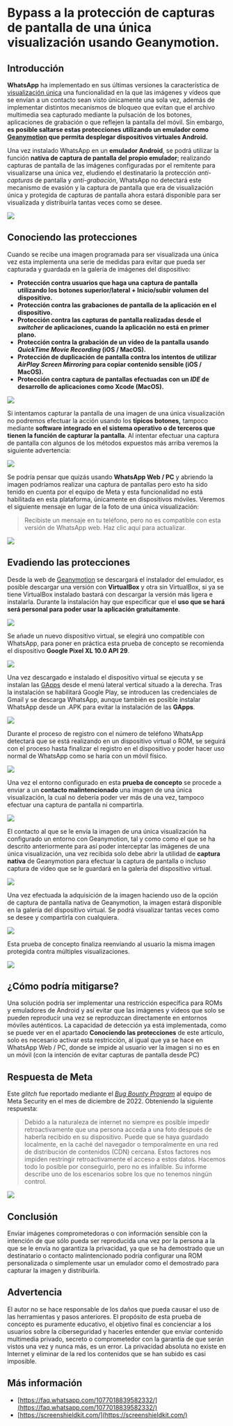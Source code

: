 # Bypass a la protección de capturas de pantalla de una única visualización usando Geanymotion. #


## Introducción ##

**WhatsApp** ha implementado en sus últimas versiones la característica de [visualización única](https://faq.whatsapp.com/1077018839582332?helpref=faq_content) una funcionalidad en la que las imágenes y vídeos que se envían a un contacto sean visto únicamente una sola vez, además de implementar distintos mecanismos de bloqueo que evitan que el archivo multimedia sea capturado mediante la pulsación de los botones, aplicaciones de grabación o que reflejen la pantalla del móvil. Sin embargo, **es posible saltarse estas protecciones utilizando un emulador como [Geanymotion](https://www.genymotion.com/) que permita desplegar dispositivos virtuales Android.**

 Una vez instalado WhatsApp en un **emulador Android**, se podrá utilizar la función **nativa de captura de pantalla del propio emulador**; realizando capturas de pantalla de las imágenes configuradas por el remitente para visualizarse una única vez, eludiendo el destinatario la protección *anti-capturas* de pantalla y *anti-grabación*, WhatsApp no detectará este mecanismo de evasión y la captura de pantalla que era de visualización única y protegida de capturas de pantalla ahora estará disponible para ser visualizada y distribuirla tantas veces como se desee.

![](https://github.com/msegoviag/WhatsApp_PoC_Once_Image/blob/main/00_portada.jpg?raw=true)

## Conociendo las protecciones ##

Cuando se recibe una imagen programada para ser visualizada una única vez esta implementa una serie de medidas para evitar que pueda ser capturada y guardada en la galería de imágenes del dispositivo:


- **Protección contra usuarios que haga una captura de pantalla utilizando los botones superior/lateral + Inicio/subir volumen del dispositivo.**
- **Protección contra las grabaciones de pantalla de la aplicación en el dispositivo.**
- **Protección contra las capturas de pantalla realizadas desde el *switcher* de aplicaciones, cuando la aplicación no está en primer plano.**
- **Protección contra la grabación de un vídeo de la pantalla usando *QuickTime Movie Recording* (iOS / MacOS).**
- **Protección de duplicación de pantalla contra los intentos de utilizar *AirPlay Screen Mirroring* para copiar contenido sensible (iOS / MacOS).**
- **Protección contra captura de pantallas efectuadas con un *IDE* de desarrollo de aplicaciones como Xcode (MacOS).**

![](https://github.com/msegoviag/WhatsApp_PoC_Once_Image/blob/main/01.jpg?raw=true)

Si intentamos capturar la pantalla de una imagen de una única visualización no podremos efectuar la acción usando los **típicos botones,** tampoco mediante **software integrado en el sistema operativo o de terceros que tienen la función de capturar la pantalla**. Al intentar efectuar una captura de pantalla con algunos de los métodos expuestos más arriba veremos la siguiente advertencia:


![](https://github.com/msegoviag/WhatsApp_PoC_Once_Image/blob/main/02.jpg?raw=true)

Se podría pensar que quizás usando **WhatsApp Web / PC** y abriendo la imagen podríamos realizar una captura de pantallas pero esto ha sido tenido en cuenta por el equipo de Meta y esta funcionalidad no está habilitada en esta plataforma, únicamente en dispositivos móviles. Veremos el siguiente mensaje en lugar de la foto de una única visualización:

> Recibiste un mensaje en tu teléfono, pero no es compatible con esta versión de WhatsApp web. Haz clic aquí para actualizar.

![](https://github.com/msegoviag/WhatsApp_PoC_Once_Image/blob/main/03.jpg?raw=true)

## Evadiendo las protecciones ##

Desde la web de [Geanymotion](https://www.genymotion.com/download/) se descargará el instalador del emulador, es posible descargar una versión con **VirtualBox** y otra sin VirtualBox, si ya se tiene VirtualBox instalado bastará con descargar la versión más ligera e instalarla. Durante la instalación hay que especificar que el **uso que se hará será personal para poder usar la aplicación gratuitamente**.

![](https://github.com/msegoviag/WhatsApp_PoC_Once_Image/blob/main/04.jpg?raw=true)

Se añade un nuevo dispositivo virtual, se elegirá uno compatible con WhatsApp, para poner en práctica esta prueba de concepto se recomienda el dispositivo **Google Pixel XL 10.0 API 29**.

![](https://github.com/msegoviag/WhatsApp_PoC_Once_Image/blob/main/06.jpg?raw=true)

Una vez descargado e instalado el dispositivo virtual se ejecuta y se instalan las [GApps](https://opengapps.org/) desde el menú lateral vertical situado a la derecha. Tras la instalación se habilitará Google Play, se introducen las credenciales de Gmail y se descarga WhatsApp, aunque también es posible instalar WhatsApp desde un .APK para evitar la instalación de las **GApps**.

![](https://github.com/msegoviag/WhatsApp_PoC_Once_Image/blob/main/07.jpg?raw=true)

Durante el proceso de registro con el número de teléfono WhatsApp detectará que se está realizando en un dispositivo virtual o ROM, se seguirá con el proceso hasta finalizar el registro en el dispositivo y poder hacer uso normal de WhatsApp como se haría con un móvil físico.

![](https://github.com/msegoviag/WhatsApp_PoC_Once_Image/blob/main/08.jpg?raw=true)

Una vez el entorno configurado en esta **prueba de concepto** se procede a enviar a un **contacto malintencionado** una imagen de una única visualización, la cual no debería poder ver más de una vez, tampoco efectuar una captura de pantalla ni compartirla.

![](https://github.com/msegoviag/WhatsApp_PoC_Once_Image/blob/main/09.jpg?raw=true)

El contacto al que se le envía la imagen de una única visualización ha configurado un entorno con Geanymotion, tal y como como el que se ha descrito anteriormente para así poder interceptar las imágenes de una única visualización, una vez recibida solo debe abrir la utilidad de **captura nativa** de Geanymotion para efectuar la captura de pantalla o incluso captura de vídeo que se le guardará en la galería del dispositivo virtual.

![](https://github.com/msegoviag/WhatsApp_PoC_Once_Image/blob/main/10.jpg?raw=true)

Una vez efectuada la adquisición de la imagen haciendo uso de la opción de captura de pantalla nativa de Geanymotion, la imagen estará disponible en la galería del dispositivo virtual. Se podrá visualizar tantas veces como se desee y compartirla con cualquiera.

![](https://github.com/msegoviag/WhatsApp_PoC_Once_Image/blob/main/11.jpg?raw=true)

Esta prueba de concepto finaliza reenviando al usuario la misma imagen protegida contra múltiples visualizaciones.

![](https://github.com/msegoviag/WhatsApp_PoC_Once_Image/blob/main/12.jpg?raw=true)

## ¿Cómo podría mitigarse? ##

Una solución podría ser implementar una restricción específica para ROMs y emuladores de Android y así evitar que las imágenes y vídeos que solo se pueden reproducir una vez se reproduzcan directamente en entornos móviles auténticos. La capacidad de detección ya está implementada, como se puede ver en el apartado **Conociendo las protecciones** de este artículo, solo es necesario activar esta restricción, al igual que ya se hace en WhatsApp Web / PC, donde se impide al usuario ver la imagen si no es en un móvil (con la intención de evitar capturas de pantalla desde PC)


## Respuesta de Meta ##

Este *glitch* fue reportado mediante el *[Bug Bounty Program](https://www.facebook.com/whitehat)* al equipo de Meta Security en el mes de diciembre de 2022. Obteniendo la siguiente respuesta: 
> Debido a la naturaleza de internet no siempre es posible impedir retroactivamente que una persona acceda a una foto después de haberla recibido en su dispositivo. Puede que se haya guardado localmente, en la caché del navegador o temporalmente en una red de distribución de contenidos (CDN) cercana. Estos factores nos impiden restringir retroactivamente el acceso a estos datos. Hacemos todo lo posible por conseguirlo, pero no es infalible. Su informe describe uno de los escenarios sobre los que no tenemos ningún control.

![](https://github.com/msegoviag/WhatsApp_PoC_Once_Image/blob/main/MetaResponse.jpg?raw=true)


## Conclusión ##

Enviar imágenes comprometedoras o con información sensible con la intención de que sólo pueda ser reproducida una vez por la persona a la que se le envía no garantiza la privacidad, ya que se ha demostrado que un destinatario o contacto malintencionado podría configurar una ROM personalizada o simplemente usar un emulador como el demostrado para capturar la imagen y distribuirla.

## Advertencia ##

El autor no se hace responsable de los daños que pueda causar el uso de las herramientas y pasos anteriores. El propósito de esta prueba de concepto es puramente educativo, el objetivo final es concienciar a los usuarios sobre la ciberseguridad y hacerles entender que enviar contenido multimedia privado, secreto o comprometedor con la garantía de que serán vistos una vez y nunca más, es un error. La privacidad absoluta no existe en Internet y eliminar de la red los contenidos que se han subido es casi imposible.

## Más información ##
- [https://faq.whatsapp.com/1077018839582332/](https://faq.whatsapp.com/1077018839582332/)
- [https://screenshieldkit.com/](https://screenshieldkit.com/)
